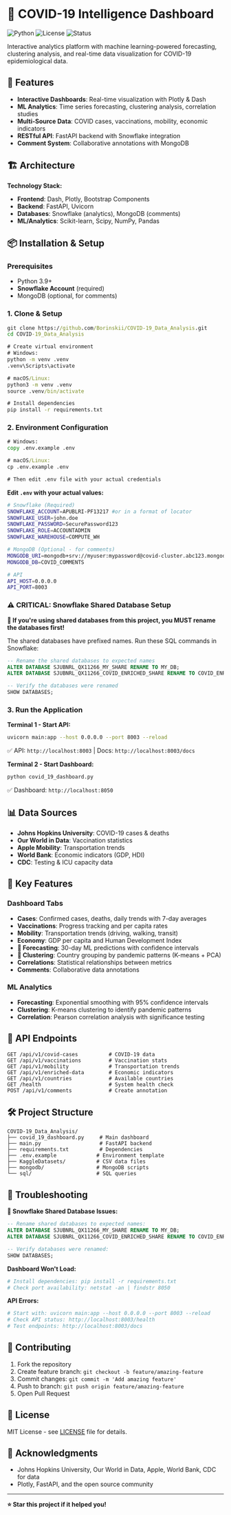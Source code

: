 # 🦠 COVID-19 Intelligence Dashboard

![Python](https://img.shields.io/badge/python-v3.9+-blue.svg)
![License](https://img.shields.io/badge/license-MIT-blue.svg)
![Status](https://img.shields.io/badge/status-active-brightgreen.svg)

Interactive analytics platform with machine learning-powered forecasting, clustering analysis, and real-time data visualization for COVID-19 epidemiological data.

## 🚀 Features

- **Interactive Dashboards**: Real-time visualization with Plotly & Dash
- **ML Analytics**: Time series forecasting, clustering analysis, correlation studies
- **Multi-Source Data**: COVID cases, vaccinations, mobility, economic indicators
- **RESTful API**: FastAPI backend with Snowflake integration
- **Comment System**: Collaborative annotations with MongoDB

## 🏗️ Architecture

**Technology Stack:**
- **Frontend**: Dash, Plotly, Bootstrap Components
- **Backend**: FastAPI, Uvicorn
- **Databases**: Snowflake (analytics), MongoDB (comments)
- **ML/Analytics**: Scikit-learn, Scipy, NumPy, Pandas

## 📦 Installation & Setup

### Prerequisites
- Python 3.9+
- **Snowflake Account** (required)
- MongoDB (optional, for comments)

### 1. Clone & Setup
```cmd
git clone https://github.com/Borinskii/COVID-19_Data_Analysis.git
cd COVID-19_Data_Analysis

# Create virtual environment
# Windows:
python -m venv .venv
.venv\Scripts\activate

# macOS/Linux:
python3 -m venv .venv
source .venv/bin/activate

# Install dependencies
pip install -r requirements.txt
```

### 2. Environment Configuration
```cmd
# Windows:
copy .env.example .env

# macOS/Linux:
cp .env.example .env

# Then edit .env file with your actual credentials
```

**Edit `.env` with your actual values:**
```bash
# Snowflake (Required)
SNOWFLAKE_ACCOUNT=APUBLRI-PF13217 #or in a format of locator 
SNOWFLAKE_USER=john.doe
SNOWFLAKE_PASSWORD=SecurePassword123
SNOWFLAKE_ROLE=ACCOUNTADMIN
SNOWFLAKE_WAREHOUSE=COMPUTE_WH

# MongoDB (Optional - for comments)
MONGODB_URI=mongodb+srv://myuser:mypassword@covid-cluster.abc123.mongodb.net/
MONGODB_DB=COVID_COMMENTS

# API
API_HOST=0.0.0.0
API_PORT=8003
```

### ⚠️ CRITICAL: Snowflake Shared Database Setup

**🚨 If you're using shared databases from this project, you MUST rename the databases first!**

The shared databases have prefixed names. Run these SQL commands in Snowflake:

```sql
-- Rename the shared databases to expected names
ALTER DATABASE SJUBNRL_QX11266_MY_SHARE RENAME TO MY_DB;
ALTER DATABASE SJUBNRL_QX11266_COVID_ENRICHED_SHARE RENAME TO COVID_ENRICHED;

-- Verify the databases were renamed
SHOW DATABASES;
```


### 3. Run the Application

**Terminal 1 - Start API:**
```bash
uvicorn main:app --host 0.0.0.0 --port 8003 --reload
```
✅ API: `http://localhost:8003` | Docs: `http://localhost:8003/docs`

**Terminal 2 - Start Dashboard:**
```bash
python covid_19_dashboard.py
```
✅ Dashboard: `http://localhost:8050`

## 📊 Data Sources

- **Johns Hopkins University**: COVID-19 cases & deaths
- **Our World in Data**: Vaccination statistics
- **Apple Mobility**: Transportation trends
- **World Bank**: Economic indicators (GDP, HDI)
- **CDC**: Testing & ICU capacity data

## 🎯 Key Features

### Dashboard Tabs
- **Cases**: Confirmed cases, deaths, daily trends with 7-day averages
- **Vaccinations**: Progress tracking and per capita rates
- **Mobility**: Transportation trends (driving, walking, transit)
- **Economy**: GDP per capita and Human Development Index
- **🔮 Forecasting**: 30-day ML predictions with confidence intervals
- **🎯 Clustering**: Country grouping by pandemic patterns (K-means + PCA)
- **Correlations**: Statistical relationships between metrics
- **Comments**: Collaborative data annotations

### ML Analytics
- **Forecasting**: Exponential smoothing with 95% confidence intervals
- **Clustering**: K-means clustering to identify pandemic patterns
- **Correlation**: Pearson correlation analysis with significance testing

## 🔌 API Endpoints

```
GET /api/v1/covid-cases          # COVID-19 data
GET /api/v1/vaccinations         # Vaccination stats
GET /api/v1/mobility             # Transportation trends
GET /api/v1/enriched-data        # Economic indicators
GET /api/v1/countries            # Available countries
GET /health                      # System health check
POST /api/v1/comments            # Create annotation
```

## 🛠️ Project Structure
```
COVID-19_Data_Analysis/
├── covid_19_dashboard.py     # Main dashboard
├── main.py                   # FastAPI backend
├── requirements.txt          # Dependencies
├── .env.example             # Environment template
├── KaggleDatasets/          # CSV data files
├── mongodb/                 # MongoDB scripts
└── sql/                     # SQL queries
```

## 🐛 Troubleshooting

**🚨 Snowflake Shared Database Issues:**
```sql
-- Rename shared databases to expected names:
ALTER DATABASE SJUBNRL_QX11266_MY_SHARE RENAME TO MY_DB;
ALTER DATABASE SJUBNRL_QX11266_COVID_ENRICHED_SHARE RENAME TO COVID_ENRICHED;

-- Verify databases were renamed:
SHOW DATABASES;
```

**Dashboard Won't Load:**
```bash
# Install dependencies: pip install -r requirements.txt
# Check port availability: netstat -an | findstr 8050
```

**API Errors:**
```bash
# Start with: uvicorn main:app --host 0.0.0.0 --port 8003 --reload
# Check API status: http://localhost:8003/health
# Test endpoints: http://localhost:8003/docs
```

## 🤝 Contributing

1. Fork the repository
2. Create feature branch: `git checkout -b feature/amazing-feature`
3. Commit changes: `git commit -m 'Add amazing feature'`
4. Push to branch: `git push origin feature/amazing-feature`
5. Open Pull Request

## 📝 License

MIT License - see [LICENSE](LICENSE) file for details.

## 🙏 Acknowledgments

- Johns Hopkins University, Our World in Data, Apple, World Bank, CDC for data
- Plotly, FastAPI, and the open source community

---

**⭐ Star this project if it helped you!**

